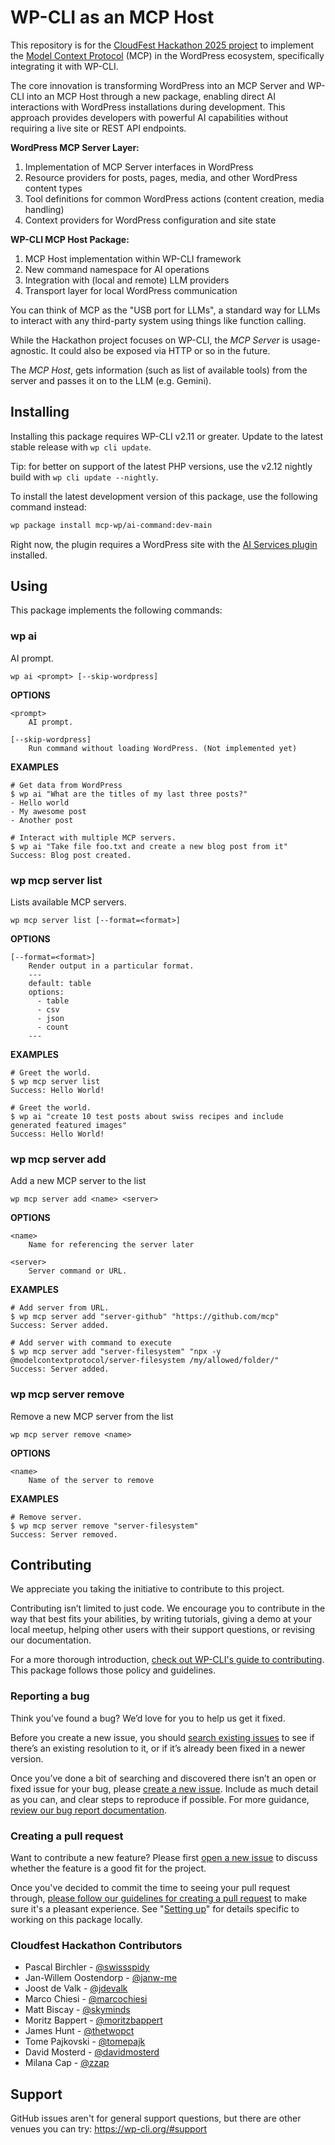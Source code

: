 # WP-CLI as an MCP Host

This repository is for the [CloudFest Hackathon 2025 project](https://hackathon.cloudfest.com/project/wp-cli-mcp-host/) to implement the [Model Context Protocol](https://modelcontextprotocol.io/) (MCP) in the WordPress ecosystem, specifically integrating it with WP-CLI.

The core innovation is transforming WordPress into an MCP Server and WP-CLI into an MCP Host through a new package, enabling direct AI interactions with WordPress installations during development. This approach provides developers with powerful AI capabilities without requiring a live site or REST API endpoints.

**WordPress MCP Server Layer:**

1. Implementation of MCP Server interfaces in WordPress
2. Resource providers for posts, pages, media, and other WordPress content types
3. Tool definitions for common WordPress actions (content creation, media handling)
4. Context providers for WordPress configuration and site state

**WP-CLI MCP Host Package:**

1. MCP Host implementation within WP-CLI framework
2. New command namespace for AI operations
3. Integration with (local and remote) LLM providers
4. Transport layer for local WordPress communication

You can think of MCP as the "USB port for LLMs", a standard way for LLMs to interact with any third-party system using things like function calling.

While the Hackathon project focuses on WP-CLI, the _MCP Server_ is usage-agnostic. It could also be exposed via HTTP or so in the future.

The _MCP Host_, gets information (such as list of available tools) from the server and passes it on to the LLM (e.g. Gemini).

## Installing

Installing this package requires WP-CLI v2.11 or greater. Update to the latest stable release with `wp cli update`.

Tip: for better on support of the latest PHP versions, use the v2.12 nightly build with `wp cli update --nightly`.

To install the latest development version of this package, use the following command instead:

```bash
wp package install mcp-wp/ai-command:dev-main
```

Right now, the plugin requires a WordPress site with the [AI Services plugin](https://wordpress.org/plugins/ai-services) installed. 


## Using

This package implements the following commands:

### wp ai

AI prompt.

~~~
wp ai <prompt> [--skip-wordpress]
~~~

**OPTIONS**

	<prompt>
		AI prompt.

	[--skip-wordpress]
		Run command without loading WordPress. (Not implemented yet)

**EXAMPLES**

    # Get data from WordPress
    $ wp ai "What are the titles of my last three posts?"
    - Hello world
    - My awesome post
    - Another post

    # Interact with multiple MCP servers.
    $ wp ai "Take file foo.txt and create a new blog post from it"
    Success: Blog post created.



### wp mcp server list

Lists available MCP servers.

~~~
wp mcp server list [--format=<format>]
~~~

**OPTIONS**

	[--format=<format>]
		Render output in a particular format.
		---
		default: table
		options:
		  - table
		  - csv
		  - json
		  - count
		---

**EXAMPLES**

    # Greet the world.
    $ wp mcp server list
    Success: Hello World!

    # Greet the world.
    $ wp ai "create 10 test posts about swiss recipes and include generated featured images"
    Success: Hello World!



### wp mcp server add

Add a new MCP server to the list

~~~
wp mcp server add <name> <server>
~~~

**OPTIONS**

	<name>
		Name for referencing the server later

	<server>
		Server command or URL.

**EXAMPLES**

    # Add server from URL.
    $ wp mcp server add "server-github" "https://github.com/mcp"
    Success: Server added.

    # Add server with command to execute
    $ wp mcp server add "server-filesystem" "npx -y @modelcontextprotocol/server-filesystem /my/allowed/folder/"
    Success: Server added.



### wp mcp server remove

Remove a new MCP server from the list

~~~
wp mcp server remove <name>
~~~

**OPTIONS**

	<name>
		Name of the server to remove

**EXAMPLES**

    # Remove server.
    $ wp mcp server remove "server-filesystem"
    Success: Server removed.

## Contributing

We appreciate you taking the initiative to contribute to this project.

Contributing isn’t limited to just code. We encourage you to contribute in the way that best fits your abilities, by writing tutorials, giving a demo at your local meetup, helping other users with their support questions, or revising our documentation.

For a more thorough introduction, [check out WP-CLI's guide to contributing](https://make.wordpress.org/cli/handbook/contributing/). This package follows those policy and guidelines.

### Reporting a bug

Think you’ve found a bug? We’d love for you to help us get it fixed.

Before you create a new issue, you should [search existing issues](https://github.com/mcp-wp/ai-command/issues?q=label%3Abug%20) to see if there’s an existing resolution to it, or if it’s already been fixed in a newer version.

Once you’ve done a bit of searching and discovered there isn’t an open or fixed issue for your bug, please [create a new issue](https://github.com/mcp-wp/ai-command/issues/new). Include as much detail as you can, and clear steps to reproduce if possible. For more guidance, [review our bug report documentation](https://make.wordpress.org/cli/handbook/bug-reports/).

### Creating a pull request

Want to contribute a new feature? Please first [open a new issue](https://github.com/mcp-wp/ai-command/issues/new) to discuss whether the feature is a good fit for the project.

Once you've decided to commit the time to seeing your pull request through, [please follow our guidelines for creating a pull request](https://make.wordpress.org/cli/handbook/pull-requests/) to make sure it's a pleasant experience. See "[Setting up](https://make.wordpress.org/cli/handbook/pull-requests/#setting-up)" for details specific to working on this package locally.

### Cloudfest Hackathon Contributors

- Pascal Birchler - [@swissspidy](https://github.com/swissspidy)
- Jan-Willem Oostendorp - [@janw-me](https://github.com/janw-me)
- Joost de Valk - [@jdevalk](https://github.com/jdevalk)
- Marco Chiesi - [@marcochiesi](https://github.com/marcochiesi)
- Matt Biscay - [@skyminds](https://github.com/skyminds)
- Moritz Bappert - [@moritzbappert](https://github.com/moritzbappert)
- James Hunt - [@thetwopct](https://github.com/thetwopct)
- Tome Pajkovski - [@tomepajk](https://github.com/tomepajk)
- David Mosterd - [@davidmosterd](https://github.com/davidmosterd)
- Milana Cap - [@zzap](https://github.com/zzap)

## Support

GitHub issues aren't for general support questions, but there are other venues you can try: https://wp-cli.org/#support

